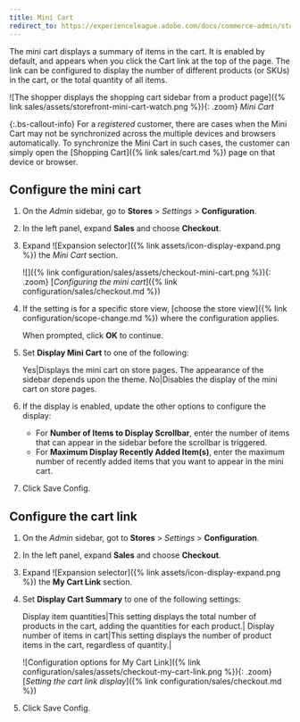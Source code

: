 ```yaml
---
title: Mini Cart
redirect_to: https://experienceleague.adobe.com/docs/commerce-admin/stores-sales/point-of-purchase/cart/cart-configuration.html#mini-cart
---
```


The mini cart displays a summary of items in the cart. It is enabled by default, and appears when you click the Cart link at the top of the page.
The link can be configured to display the number of different products (or SKUs) in the cart, or the total quantity of all items.

![The shopper displays the shopping cart sidebar from a product page]({% link sales/assets/storefront-mini-cart-watch.png %}){: .zoom}
_Mini Cart_

{:.bs-callout-info}
For a _registered_ customer, there are cases when the Mini Cart may not be synchronized across the multiple devices and browsers automatically. To synchronize the Mini Cart in such cases, the customer can simply open the [Shopping Cart]({% link sales/cart.md %}) page on that device or browser.

## Configure the mini cart

1. On the _Admin_ sidebar, go to **Stores** > _Settings_ > **Configuration**.

1. In the left panel, expand **Sales** and choose **Checkout**.

1. Expand ![Expansion selector]({% link assets/icon-display-expand.png %}) the _Mini Cart_ section.

   ![]({% link configuration/sales/assets/checkout-mini-cart.png %}){: .zoom}
   [_Configuring the mini cart_]({% link configuration/sales/checkout.md %})

1. If the setting is for a specific store view, [choose the store view]({% link configuration/scope-change.md %}) where the configuration applies.

   When prompted, click **OK** to continue.

1. Set **Display Mini Cart** to one of the following:

   Yes|Displays the mini cart on store pages. The appearance of the sidebar depends upon the theme.
   No|Disables the display of the mini cart on store pages.

1. If the display is enabled, update the other options to configure the display:

   - For **Number of Items to Display Scrollbar**, enter the number of items that can appear in the sidebar before the scrollbar is triggered.
   - For **Maximum Display Recently Added Item(s)**, enter the maximum number of recently added items that you want to appear in the mini cart.

1. Click <span class="btn">Save Config</span>.

## Configure the cart link

1. On the _Admin_ sidebar, got to **Stores** > _Settings_ > **Configuration**.

1. In the left panel, expand **Sales** and choose **Checkout**.

1. Expand ![Expansion selector]({% link assets/icon-display-expand.png %}) the **My Cart Link** section.

1. Set **Display Cart Summary** to one of the following settings:

   Display item quantities|This setting displays the total number of products in the cart, adding the quantities for each product.|
   Display number of items in cart|This setting displays the number of product items in the cart, regardless of quantity.|

   ![Configuration options for My Cart Link]({% link configuration/sales/assets/checkout-my-cart-link.png %}){: .zoom}
   [_Setting the cart link display_]({% link configuration/sales/checkout.md %})

1. Click <span class="btn">Save Config</span>.
